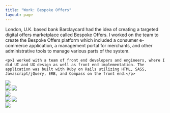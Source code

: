 ```yaml
---
title: "Work: Bespoke Offers"
layout: page
---
```


<div class="row work-image-row">
  <div class="col-xs-12 col-sm-4">
    <p>London, U.K. based bank Barclaycard had the idea of creating a targeted digital offers marketplace called Bespoke Offers. I worked on the team to create the Bespoke Offers platform which included a consumer e-commerce application, a management portal for merchants, and other administrative tools to manage various parts of the system.</p>

    <p>I worked with a team of front end developers and engineers, where I did UI and UX design as well as front end implementation. The application was built with Ruby on Rails utilizing HTML, SASS, Javascript/jQuery, ERB, and Compass on the front end.</p>
  </div>

  <div class="col-xs-12 col-sm-8">
    <img src="/img/work/bespoke-offers/bespoke-devices.jpg" />
  </div>
</div>
<div class="row work-image-row">
  <div class="col-xs-12 col-sm-4">
    <img src="/img/work/bespoke-offers/bespoke-screen-3.jpg" />
    <img src="/img/work/bespoke-offers/bespoke-screen-4.jpg" />
  </div>
  <div class="col-xs-12 col-sm-8">
    <img src="/img/work/bespoke-offers/bespoke-screen-1.jpg" />
  </div>
</div>
<div class="row">
  <div class="col-xs-12 col-sm-8">
    <img src="/img/work/bespoke-offers/bespoke-screen-5.jpg" />
    <img src="/img/work/bespoke-offers/bespoke-screen-6.jpg" />
  </div>
  <div class="col-xs-12 col-sm-4">
    <img src="/img/work/bespoke-offers/bespoke-screen-7.jpg" />
  </div>
</div>
